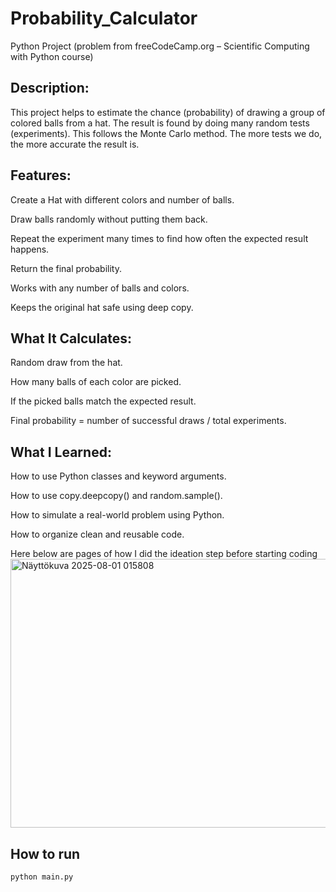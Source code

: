 # Probability_Calculator
Python Project (problem from freeCodeCamp.org – Scientific Computing with Python course)

## Description:
This project helps to estimate the chance (probability) of drawing a group of colored balls from a hat. The result is found by doing many random tests (experiments). This follows the Monte Carlo method. The more tests we do, the more accurate the result is.

## Features:

  Create a Hat with different colors and number of balls.
  
  Draw balls randomly without putting them back.
  
  Repeat the experiment many times to find how often the expected result happens.
  
  Return the final probability.
  
  Works with any number of balls and colors.
  
  Keeps the original hat safe using deep copy.

## What It Calculates:
  
  Random draw from the hat.
  
  How many balls of each color are picked.
  
  If the picked balls match the expected result.
  
  Final probability = number of successful draws / total experiments.

## What I Learned:

  How to use Python classes and keyword arguments.
  
  How to use copy.deepcopy() and random.sample().
  
  How to simulate a real-world problem using Python.
  
  How to organize clean and reusable code.

Here below are pages of how I did the ideation step before starting coding
<img width="1518" height="430" alt="Näyttökuva 2025-08-01 015808" src="https://github.com/user-attachments/assets/89cc2aad-4ef8-4d6c-9e61-a7ccba9084d1" />

## How to run
```bash
python main.py
